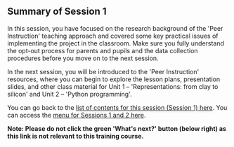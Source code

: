 ## Summary of Session 1

In this session, you have focused on the research background of the 'Peer Instruction' teaching approach and covered some key practical issues of implementing the project in the classroom. Make sure you fully understand the opt-out process for parents and pupils and the data collection procedures before you move on to the next session.
 
In the next session, you will be introduced to the 'Peer Instruction' resources, where you can begin to explore the lesson plans, presentation slides, and other class material for Unit 1 – 'Representations: from clay to silicon' and Unit 2 – 'Python programming'. 


You can go back to the [list of contents for this session (Session 1) here](https://projects.raspberrypi.org/en/projects/gbic-peer-instruction-1).
You can access the [menu for Sessions 1 and 2 here](https://projects.raspberrypi.org/en/pathways/gbic-peer-instruction-training).


**Note: Please do not click the green 'What's next?' button (below right) as this link is not relevant to this training course.**
